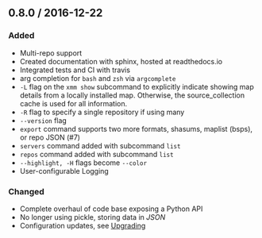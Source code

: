 ##  0.8.0 / 2016-12-22

### Added
* Multi-repo support
* Created documentation with sphinx, hosted at readthedocs.io
* Integrated tests and CI with travis
* arg completion for `bash` and `zsh` via `argcomplete`
* `-L` flag on the `xmm show` subcommand to explicitly indicate showing map details from a locally installed map. Otherwise, the source_collection cache is used for all information. 
* `-R` flag to specify a single repository if using many
* `--version` flag
* `export` command supports two more formats, shasums, maplist (bsps), or repo JSON (#7)
* `servers` command added with subcommand `list`
* `repos` command added with subcommand `list`
* `--highlight, -H` flags become `--color`
* User-configurable Logging

### Changed
* Complete overhaul of code base exposing a Python API
* No longer using pickle, storing data in *JSON*
* Configuration updates, see [Upgrading](http://xonotic-map-manager.readthedocs.io/en/latest/upgrading.html)